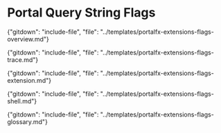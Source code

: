 # Portal Query String Flags

{"gitdown": "include-file", "file": "../templates/portalfx-extensions-flags-overview.md"}

{"gitdown": "include-file", "file": "../templates/portalfx-extensions-flags-trace.md"}

{"gitdown": "include-file", "file": "../templates/portalfx-extensions-flags-extension.md"}

{"gitdown": "include-file", "file": "../templates/portalfx-extensions-flags-shell.md"}

{"gitdown": "include-file", "file": "../templates/portalfx-extensions-flags-glossary.md"}